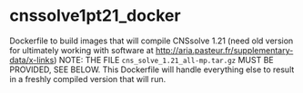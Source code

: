 # cnssolve1pt21_docker

Dockerfile to build images that will compile CNSsolve 1.21 (need old version for ultimately working with software at http://aria.pasteur.fr/supplementary-data/x-links)
NOTE: THE FILE `cns_solve_1.21_all-mp.tar.gz` MUST BE PROVIDED, SEE BELOW. This Dockerfile will handle everything else to result in a freshly compiled version that will run.
